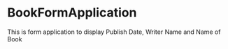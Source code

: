 # BookFormApplication
This is form application to display Publish Date, Writer Name and Name of Book
